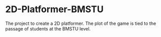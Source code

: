 # 2D-Platformer-BMSTU
The project to create a 2D platformer. The plot of the game is tied to the passage of students at the BMSTU level.
